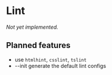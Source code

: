 # Lint

*Not yet implemented.*

## Planned features

* use `htmlhint`, `csslint`, `tslint`
* --init generate the default lint configs